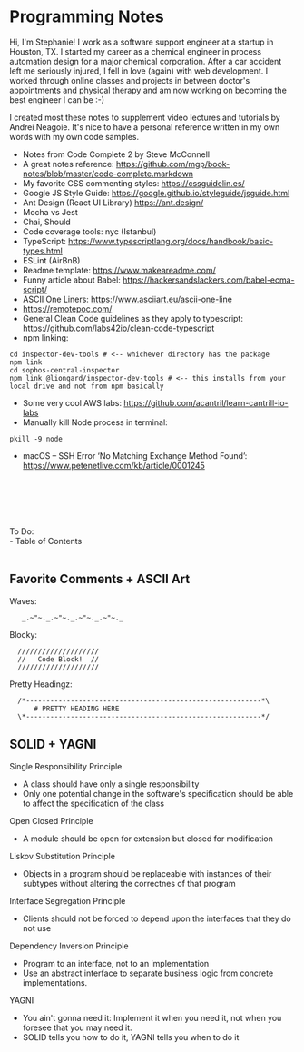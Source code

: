 # Programming Notes

Hi, I'm Stephanie! I work as a software support engineer at a startup in Houston, TX. I started my career as a chemical engineer in process automation design for a major chemical corporation. After a car accident left me seriously injured, I fell in love (again) with web development. I worked through online classes and projects in between doctor's appointments and physical therapy and am now working on becoming the best engineer I can be :-)

I created most these notes to supplement video lectures and tutorials by Andrei Neagoie. It's nice to have a personal reference written in my own words with my own code samples. 

- Notes from Code Complete 2 by Steve McConnell
- A great notes reference: https://github.com/mgp/book-notes/blob/master/code-complete.markdown
- My favorite CSS commenting styles: https://cssguidelin.es/
- Google JS Style Guide: https://google.github.io/styleguide/jsguide.html
- Ant Design (React UI Library) https://ant.design/
- Mocha vs Jest
- Chai, Should
- Code coverage tools: nyc (Istanbul)
- TypeScript: https://www.typescriptlang.org/docs/handbook/basic-types.html
- ESLint (AirBnB)
- Readme template: https://www.makeareadme.com/
- Funny article about Babel: https://hackersandslackers.com/babel-ecma-script/
- ASCII One Liners: https://www.asciiart.eu/ascii-one-line
- https://remotepoc.com/
- General Clean Code guidelines as they apply to typescript: https://github.com/labs42io/clean-code-typescript
- npm linking:
```
cd inspector-dev-tools # <-- whichever directory has the package
npm link
cd sophos-central-inspector
npm link @liongard/inspector-dev-tools # <-- this installs from your local drive and not from npm basically
```
- Some very cool AWS labs: https://github.com/acantril/learn-cantrill-io-labs
- Manually kill Node process in terminal:
```
pkill -9 node
```
- macOS – SSH Error ‘No Matching Exchange Method Found’: https://www.petenetlive.com/kb/article/0001245

<br>
<br>
<br>
<br>
<br>
To Do:<br>
- Table of Contents
<br>
<br>


## Favorite Comments + ASCII Art
Waves:
```
   _.~"~._.~"~._.~"~._.~"~._
```

Blocky:
```
  ////////////////////
  //   Code Block!  //
  ////////////////////
  ```

Pretty Headingz:
```
  /*----------------------------------------------------------*\
      # PRETTY HEADING HERE
  \*----------------------------------------------------------*/
  ```
  
  ## SOLID + YAGNI
  Single Responsibility Principle
  - A class should have only a single responsibility
  - Only one potential change in the software's specification should be able to affect the specification of the class
  
  Open Closed Principle
  - A module should be open for extension but closed for modification
  
  Liskov Substitution Principle
  - Objects in a program should be replaceable with instances of their subtypes without altering the correctnes of that program
  
  Interface Segregation Principle
  - Clients should not be forced to depend upon the interfaces that they do not use
  
  Dependency Inversion Principle
  - Program to an interface, not to an implementation
  - Use an abstract interface to separate business logic from concrete implementations.
  
  YAGNI
  - You ain't gonna need it: Implement it when you need it, not when you foresee that you may need it.
  - SOLID tells you how to do it, YAGNI tells you when to do it



